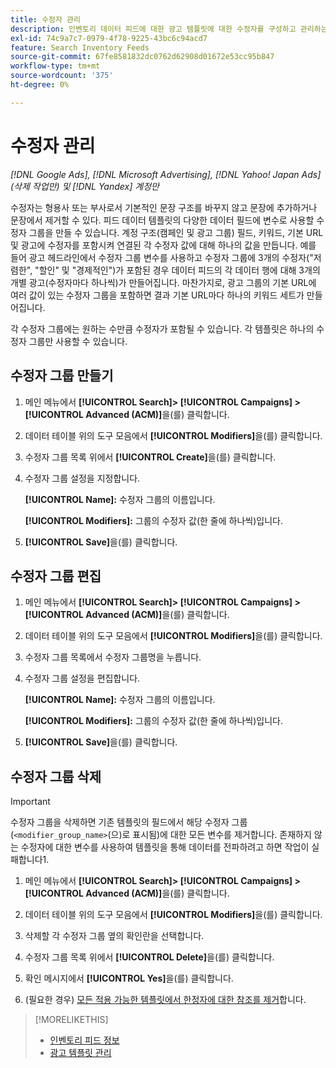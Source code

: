 ```yaml
---
title: 수정자 관리
description: 인벤토리 데이터 피드에 대한 광고 템플릿에 대한 수정자를 구성하고 관리하는 방법에 대해 알아봅니다.
exl-id: 74c9a7c7-0979-4f78-9225-43bc6c94acd7
feature: Search Inventory Feeds
source-git-commit: 67fe8581832dc0762d62908d01672e53cc95b847
workflow-type: tm+mt
source-wordcount: '375'
ht-degree: 0%

---
```


# 수정자 관리

*[!DNL Google Ads], [!DNL Microsoft Advertising], [!DNL Yahoo! Japan Ads] (삭제 작업만) 및 [!DNL Yandex] 계정만*

수정자는 형용사 또는 부사로서 기본적인 문장 구조를 바꾸지 않고 문장에 추가하거나 문장에서 제거할 수 있다. 피드 데이터 템플릿의 다양한 데이터 필드에 변수로 사용할 수정자 그룹을 만들 수 있습니다. 계정 구조(캠페인 및 광고 그룹) 필드, 키워드, 기본 URL 및 광고에 수정자를 포함시켜 연결된 각 수정자 값에 대해 하나의 값을 만듭니다. 예를 들어 광고 헤드라인에서 수정자 그룹 변수를 사용하고 수정자 그룹에 3개의 수정자(&quot;저렴한&quot;, &quot;할인&quot; 및 &quot;경제적인&quot;)가 포함된 경우 데이터 피드의 각 데이터 행에 대해 3개의 개별 광고(수정자마다 하나씩)가 만들어집니다. 마찬가지로, 광고 그룹의 기본 URL에 여러 값이 있는 수정자 그룹을 포함하면 결과 기본 URL마다 하나의 키워드 세트가 만들어집니다.

각 수정자 그룹에는 원하는 수만큼 수정자가 포함될 수 있습니다. 각 템플릿은 하나의 수정자 그룹만 사용할 수 있습니다.

## 수정자 그룹 만들기

1. 메인 메뉴에서 **[!UICONTROL Search]> [!UICONTROL Campaigns] >[!UICONTROL Advanced (ACM)]**&#x200B;을(를) 클릭합니다.

1. 데이터 테이블 위의 도구 모음에서 **[!UICONTROL Modifiers]**&#x200B;을(를) 클릭합니다.

1. 수정자 그룹 목록 위에서 **[!UICONTROL Create]**&#x200B;을(를) 클릭합니다.

1. 수정자 그룹 설정을 지정합니다.

   **[!UICONTROL Name]:** 수정자 그룹의 이름입니다.

   **[!UICONTROL Modifiers]:** 그룹의 수정자 값(한 줄에 하나씩)입니다.

1. **[!UICONTROL Save]**&#x200B;을(를) 클릭합니다.

## 수정자 그룹 편집

1. 메인 메뉴에서 **[!UICONTROL Search]> [!UICONTROL Campaigns] >[!UICONTROL Advanced (ACM)]**&#x200B;을(를) 클릭합니다.

1. 데이터 테이블 위의 도구 모음에서 **[!UICONTROL Modifiers]**&#x200B;을(를) 클릭합니다.

1. 수정자 그룹 목록에서 수정자 그룹명을 누릅니다.

1. 수정자 그룹 설정을 편집합니다.

   **[!UICONTROL Name]:** 수정자 그룹의 이름입니다.

   **[!UICONTROL Modifiers]:** 그룹의 수정자 값(한 줄에 하나씩)입니다.

1. **[!UICONTROL Save]**&#x200B;을(를) 클릭합니다.

## 수정자 그룹 삭제

>[!IMPORTANT]
>
>수정자 그룹을 삭제하면 기존 템플릿의 필드에서 해당 수정자 그룹(`<modifier_group_name>`(으)로 표시됨)에 대한 모든 변수를 제거합니다. 존재하지 않는 수정자에 대한 변수를 사용하여 템플릿을 통해 데이터를 전파하려고 하면 작업이 실패합니다1.

1. 메인 메뉴에서 **[!UICONTROL Search]> [!UICONTROL Campaigns] >[!UICONTROL Advanced (ACM)]**&#x200B;을(를) 클릭합니다.

1. 데이터 테이블 위의 도구 모음에서 **[!UICONTROL Modifiers]**&#x200B;을(를) 클릭합니다.

1. 삭제할 각 수정자 그룹 옆의 확인란을 선택합니다.

1. 수정자 그룹 목록 위에서 **[!UICONTROL Delete]**&#x200B;을(를) 클릭합니다.

1. 확인 메시지에서 **[!UICONTROL Yes]**&#x200B;을(를) 클릭합니다.

1. (필요한 경우) [모든 적용 가능한 템플릿에서 한정자에 대한 참조를 제거](/help/search-social-commerce/campaign-management/inventory-feeds/ad-templates/ad-template-manage.md)합니다.

>[!MORELIKETHIS]
>
>* [인벤토리 피드 정보](/help/search-social-commerce/campaign-management/inventory-feeds/inventory-feeds-about.md)
>* [광고 템플릿 관리](/help/search-social-commerce/campaign-management/inventory-feeds/ad-templates/ad-template-manage.md)

